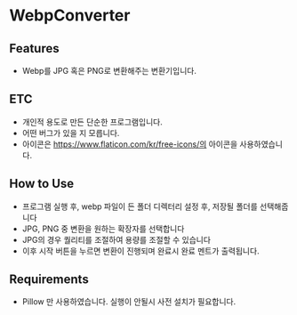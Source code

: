 # WebpConverter

## Features
- Webp를 JPG 혹은 PNG로 변환해주는 변환기입니다.

## ETC
- 개인적 용도로 만든 단순한 프로그램입니다.
- 어떤 버그가 있을 지 모릅니다.
- 아이콘은 https://www.flaticon.com/kr/free-icons/의 아이콘을 사용하였습니다.

## How to Use
- 프로그램 실행 후, webp 파일이 든 폴더 디렉터리 설정 후, 저장될 폴더를 선택해줍니다
- JPG, PNG 중 변환을 원하는 확장자를 선택합니다
- JPG의 경우 퀄리티를 조절하여 용량를 조절할 수 있습니다
- 이후 시작 버튼을 누르면 변환이 진행되며 완료시 완료 멘트가 출력됩니다.

## Requirements
- Pillow 만 사용하였습니다. 실행이 안될시 사전 설치가 필요합니다.

